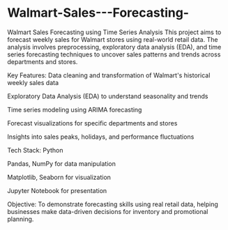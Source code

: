 # Walmart-Sales---Forecasting-
Walmart Sales Forecasting using Time Series Analysis
This project aims to forecast weekly sales for Walmart stores using real-world retail data. The analysis involves preprocessing, exploratory data analysis (EDA), and time series forecasting techniques to uncover sales patterns and trends across departments and stores.

Key Features:
Data cleaning and transformation of Walmart's historical weekly sales data

Exploratory Data Analysis (EDA) to understand seasonality and trends

Time series modeling using ARIMA forecasting

Forecast visualizations for specific departments and stores

Insights into sales peaks, holidays, and performance fluctuations

Tech Stack:
Python

Pandas, NumPy for data manipulation

Matplotlib, Seaborn for visualization

Jupyter Notebook for presentation

Objective:
To demonstrate forecasting skills using real retail data, helping businesses make data-driven decisions for inventory and promotional planning.

